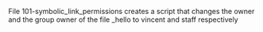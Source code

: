 File 101-symbolic_link_permissions creates a script that changes the owner and the group owner of the file _hello to vincent and staff respectively
